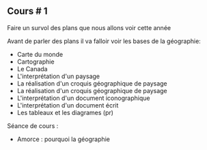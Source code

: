 
## Cours # 1

Faire un survol des plans que nous allons voir cette année

Avant de parler des plans il va falloir voir les bases de la géographie:
 - Carte du monde
 - Cartographie
 - Le Canada
 - L'interprétation d'un paysage
 - La réalisation d'un croquis géographique de paysage
 - La réalisation d'un croquis géographique de paysage
 - L'interprétation d'un document iconographique
 - L'interprétation d'un document écrit
 - Les tableaux et les diagrames (pr)

Séance de cours : 
 - Amorce : pourquoi la géographie
  